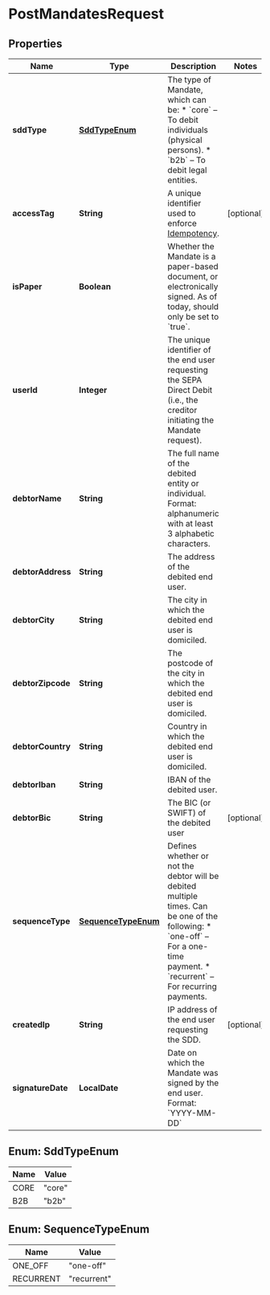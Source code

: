 

# PostMandatesRequest


## Properties

| Name | Type | Description | Notes |
|------------ | ------------- | ------------- | -------------|
|**sddType** | [**SddTypeEnum**](#SddTypeEnum) | The type of Mandate, which can be: * &#x60;core&#x60; – To debit individuals (physical persons). * &#x60;b2b&#x60; – To debit legal entities.  |  |
|**accessTag** | **String** | A unique identifier used to enforce [Idempotency](/guide/api-basics/idempotency.html).  |  [optional] |
|**isPaper** | **Boolean** | Whether the Mandate is a paper-based document, or electronically signed. As of today, should only be set to &#x60;true&#x60;.  |  |
|**userId** | **Integer** | The unique identifier of the end user requesting the SEPA Direct Debit (i.e., the creditor initiating the Mandate request). |  |
|**debtorName** | **String** | The full name of the debited entity or individual. Format: alphanumeric with at least 3 alphabetic characters.  |  |
|**debtorAddress** | **String** | The address of the debited end user. |  |
|**debtorCity** | **String** | The city in which the debited end user is domiciled. |  |
|**debtorZipcode** | **String** | The postcode of the city in which the debited end user is domiciled. |  |
|**debtorCountry** | **String** | Country in which the debited end user is domiciled. |  |
|**debtorIban** | **String** | IBAN of the debited user. |  |
|**debtorBic** | **String** | The BIC (or SWIFT) of the debited user |  [optional] |
|**sequenceType** | [**SequenceTypeEnum**](#SequenceTypeEnum) | Defines whether or not the debtor will be debited multiple times. Can be one of the following: * &#x60;one-off&#x60; – For a one-time payment. * &#x60;recurrent&#x60; – For recurring payments.  |  |
|**createdIp** | **String** | IP address of the end user requesting the SDD. |  [optional] |
|**signatureDate** | **LocalDate** | Date on which the Mandate was signed by the end user.  Format: &#x60;YYYY-MM-DD&#x60;  |  |



## Enum: SddTypeEnum

| Name | Value |
|---- | -----|
| CORE | &quot;core&quot; |
| B2B | &quot;b2b&quot; |



## Enum: SequenceTypeEnum

| Name | Value |
|---- | -----|
| ONE_OFF | &quot;one-off&quot; |
| RECURRENT | &quot;recurrent&quot; |



